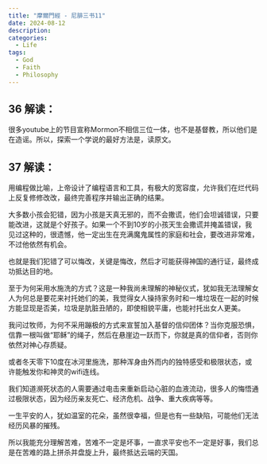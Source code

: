 ```yaml
---
title: "摩爾門經 - 尼腓三书11"
date: 2024-08-12
description: 
categories:
  - Life
tags:
  - God
  - Faith
  - Philosophy
---
```


## **36** 解读：

很多youtube上的节目宣称Mormon不相信三位一体，也不是基督教，所以他们是在造谣。所以，探索一个学说的最好方法是，读原文。

## **37** 解读：

用编程做比喻，上帝设计了编程语言和工具，有极大的宽容度，允许我们在烂代码上反复修修改改，最终完善程序并输出正确的结果。

大多数小孩会犯错，因为小孩是天真无邪的，而不会撒谎，他们会坦诚错误，只要能改进，这就是个好孩子。如果一个不到10岁的小孩天生会撒谎并掩盖错误，我见过这种的，很遗憾，他一定出生在充满魔鬼属性的家庭和社会，要改进非常难，不过他依然有机会。

也就是我们犯错了可以悔改，关键是悔改，然后才可能获得神国的通行证，最终成功抵达目的地。

至于为何采用水施洗的方式？这是一种我尚未理解的神秘仪式，犹如我无法理解女人为何总是要花来衬托她们的美，我觉得女人操持家务时和一堆垃圾在一起的时候方能显现是否美，垃圾是肮脏丑陋的，即使相貌平庸，也能衬托出女人更美。

我问过牧师，为何不采用蹦极的方式来宣誓加入基督的信仰团体？当你克服恐惧，信靠一根叫做“耶稣”的绳子，然后在悬崖边一跃而下，你就是真的信仰者，否则你依然对神心存质疑。

或者冬天零下10度在冰河里施洗，那种浑身由外而内的独特感受和极限状态，或许能触发你和神灵的wifi连线。

我们知道濒死状态的人需要通过电击来重新启动心脏的血液流动，很多人的悔悟通过极限状态，因为经历亲友死亡、经济危机、战争、重大疾病等等。

一生平安的人，犹如温室的花朵，虽然很幸福，但是也有一些缺陷，可能他们无法经历风暴的摧残。

所以我能充分理解苦难，苦难不一定是坏事，一直求平安也不一定是好事，我们总是在苦难的路上拼杀并盘旋上升，最终抵达云端的天国。
